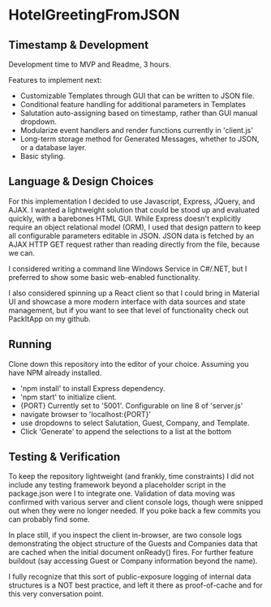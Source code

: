 # HotelGreetingFromJSON

## Timestamp & Development
Development time to MVP and Readme, 3 hours.

Features to implement next:
- Customizable Templates through GUI that can be written to JSON file.
- Conditional feature handling for additional parameters in Templates
- Salutation auto-assigning based on timestamp, rather than GUI manual dropdown.
- Modularize event handlers and render functions currently in 'client.js'
- Long-term storage method for Generated Messages, whether to JSON, or a database layer.
- Basic styling.

## Language & Design Choices
For this implementation I decided to use Javascript, Express, JQuery, and AJAX. I wanted a lightweight solution that could be stood up and evaluated quickly, with a barebones HTML GUI. While Express doesn't explicitly require an object relational model (ORM), I used that design pattern to keep all configurable parameters editable in JSON. JSON data is fetched by an AJAX HTTP GET request rather than reading directly from the file, because we can.

I considered writing a command line Windows Service in C#/.NET, but I preferred to show some basic web-enabled functionality. 

I also considered spinning up a React client so that I could bring in Material UI and showcase a more modern interface with data sources and state management, but if you want to see that level of functionality check out PackItApp on my github.

## Running
Clone down this repository into the editor of your choice. Assuming you have NPM already installed.
- 'npm install' to install Express dependency.
- 'npm start' to initialize client. 
- {PORT} Currently set to '5001'. Configurable on line 8 of 'server.js'
- navigate browser to 'localhost:{PORT}'
- use dropdowns to select Salutation, Guest, Company, and Template.
- Click 'Generate' to append the selections to a list at the bottom 

## Testing & Verification
To keep the repository lightweight (and frankly, time constraints) I did not include any testing framework beyond a placeholder script in the package.json were I to integrate one. Validation of data moving was confirmed with various server and client console logs, though were snipped out when they were no longer needed. If you poke back a few commits you can probably find some.

In place still, if you inspect the client in-browser, are two console logs demonstrating the object structure of the Guests and Companies data that are cached when the initial document onReady() fires. For further feature buildout (say accessing Guest or Company information beyond the name). 

I fully recognize that this sort of public-exposure logging of internal data structures is a NOT best practice, and left it there as proof-of-cache and for this very conversation point.

